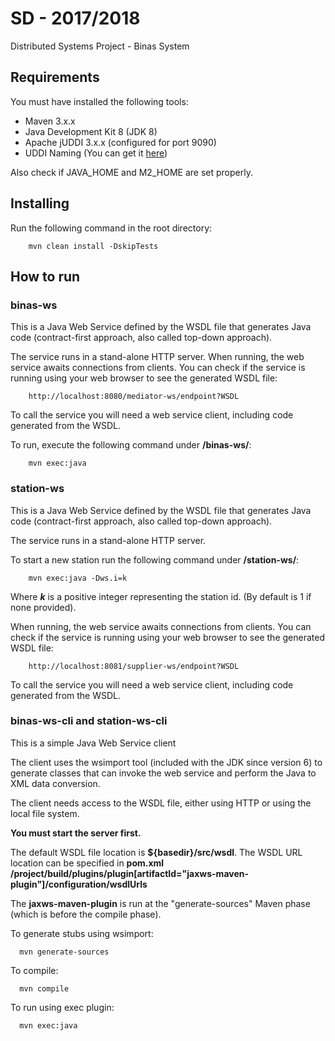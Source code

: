 # SD - 2017/2018
Distributed Systems Project - Binas System

## Requirements
You must have installed the following tools:
- Maven 3.x.x 
- Java Development Kit 8 (JDK 8)
- Apache jUDDI 3.x.x (configured for port 9090)
- UDDI Naming (You can get it [here](https://github.com/tecnico-distsys/naming))

Also check if JAVA_HOME and M2_HOME are set properly.

## Installing
Run the following command in the root directory:
```
    mvn clean install -DskipTests
```

## How to run
### binas-ws
This is a Java Web Service defined by the WSDL file that generates Java code 
(contract-first approach, also called top-down approach).

The service runs in a stand-alone HTTP server.
When running, the web service awaits connections from clients.
You can check if the service is running using your web browser to see the 
generated WSDL file:
```
    http://localhost:8080/mediator-ws/endpoint?WSDL
```
To call the service you will need a web service client, including code generated from the WSDL.

To run, execute the following command under **/binas-ws/**:
```
    mvn exec:java
```

### station-ws
This is a Java Web Service defined by the WSDL file that generates Java code
(contract-first approach, also called top-down approach).

The service runs in a stand-alone HTTP server.

To start a new station run the following command under **/station-ws/**:
```
    mvn exec:java -Dws.i=k
```
Where **_k_** is a positive integer representing the station id. (By default is 1 if 
none provided).

When running, the web service awaits connections from clients.
You can check if the service is running using your web browser 
to see the generated WSDL file:
```
    http://localhost:8081/supplier-ws/endpoint?WSDL
```

To call the service you will need a web service client,
including code generated from the WSDL.

### binas-ws-cli and station-ws-cli
This is a simple Java Web Service client

The client uses the wsimport tool (included with the JDK since version 6)
to generate classes that can invoke the web service and
perform the Java to XML data conversion.

The client needs access to the WSDL file,
either using HTTP or using the local file system.

**You must start the server first.**

The default WSDL file location is **${basedir}/src/wsdl**.
The WSDL URL location can be specified in **pom.xml**
**/project/build/plugins/plugin\[artifactId="jaxws-maven-plugin"]/configuration/wsdlUrls**

The **jaxws-maven-plugin** is run at the "generate-sources" Maven phase (which is before the compile phase).

To generate stubs using wsimport:
```
  mvn generate-sources
```

To compile:
```
  mvn compile
```

To run using exec plugin:
```
  mvn exec:java
```
  
